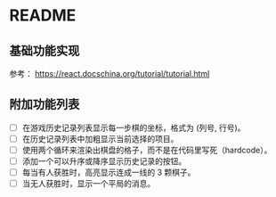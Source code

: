 # README

## 基础功能实现

参考： https://react.docschina.org/tutorial/tutorial.html

## 附加功能列表

- [ ] 在游戏历史记录列表显示每一步棋的坐标，格式为 (列号, 行号)。
- [ ] 在历史记录列表中加粗显示当前选择的项目。
- [ ] 使用两个循环来渲染出棋盘的格子，而不是在代码里写死（hardcode）。
- [ ] 添加一个可以升序或降序显示历史记录的按钮。
- [ ] 每当有人获胜时，高亮显示连成一线的 3 颗棋子。
- [ ] 当无人获胜时，显示一个平局的消息。
